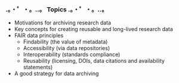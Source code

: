 <!-- .slide: style="font-size:smaller" -->
### .。・゜・。..。 Topics .。・゜・。..。

* Motivations for archiving research data<br/>
* Key concepts for creating reusable and long-lived research data<br/>
* FAIR data principles<br/>
  * Findability (the value of metadata)<br/>
  * Accessibility (via data repositories)<br/>
  * Interoperability (standards compliance)<br/>
  * Reusability (licensing, DOIs, data citations and availability statements)<br/>
* A good strategy for data archiving


